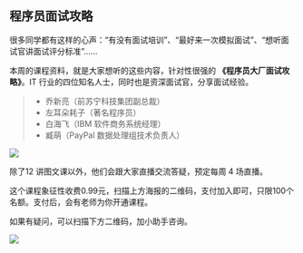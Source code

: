 ## 程序员面试攻略

很多同学都有这样的心声：“有没有面试培训”、“最好来一次模拟面试”、“想听面试官讲面试评分标准”……

本周的课程资料，就是大家想听的这些内容，针对性很强的 **《程序员大厂面试攻略》**。IT 行业的四位知名人士，同时也是资深面试官，分享面试经验。

> - 乔新亮（前苏宁科技集团副总裁）
> - 左耳朵耗子（著名程序员）
> - 白海飞（IBM 软件商务系统经理）
> - 臧萌（PayPal 数据处理组技术负责人）

![](https://www.wangbase.com/blogimg/asset/202101/bg2021010624.jpg)

除了12 讲图文课以外，他们会跟大家直播交流答疑，预定每周 4 场直播。

这个课程象征性收费0.99元，扫描上方海报的二维码，支付加入即可，只限100个名额。支付后，会有老师为你开通课程。

如果有疑问，可以扫描下方二维码，加小助手咨询。

![](https://www.wangbase.com/blogimg/asset/202101/bg2021010625.jpg)


